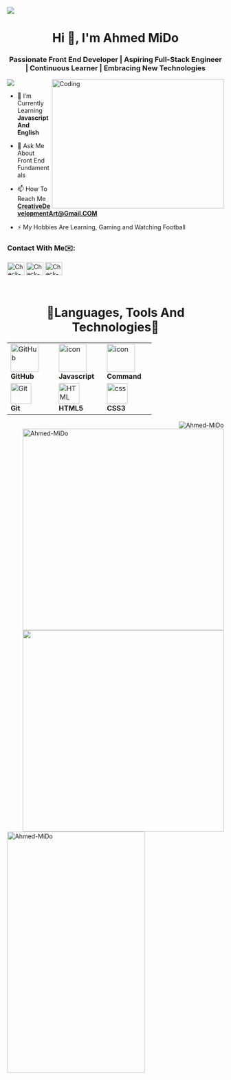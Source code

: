 <img src="https://i.imgur.com/c80IwQz.png"></img>
<h1 align="center">Hi 👋, I'm Ahmed MiDo</h1>
<h3 align="center">Passionate Front End Developer | Aspiring Full-Stack Engineer | Continuous Learner | Embracing New Technologies
</h3>
<img align="right" alt="Coding" width="400" height="300" src="https://getwallpapers.com/wallpaper/full/4/f/5/1263562-hd-code-wallpaper-1920x1080-for-samsung-galaxy.jpg">

![](https://visitcount.itsvg.in/api?id=AhmedMiDo&icon=0&color=4)

- 🧠 I’m Currently Learning **Javascript And English**

- 💬 Ask Me About Front End Fundamentals

- 📫 How To Reach Me **CreativeDevelopmentArt@Gmail.COM**

- ⚡ My Hobbies Are Learning, Gaming and Watching Football

<h3 align="left">Contact With Me✉️:</h3>
<p align="left">
<a href="#" target="blank"><img align="center" src="https://raw.githubusercontent.com/rahuldkjain/github-profile-readme-generator/master/src/images/icons/Social/facebook.svg" alt="Check-Github-Email" height="30" width="40" /></a>
<a href="https://www.linkedin.com/in/ahmed-mido" target="blank"><img align="center" src="https://raw.githubusercontent.com/rahuldkjain/github-profile-readme-generator/master/src/images/icons/Social/linked-in-alt.svg" alt="Check-Github-Email" height="30" width="40" /></a>
<a href="#" target="blank"><img align="center" src="https://raw.githubusercontent.com/rahuldkjain/github-profile-readme-generator/master/src/images/icons/Social/youtube.svg" alt="Check-Github-Email" height="30" width="40" /></a>
</p>
<br>
<div align="center">
  <h1>🚀Languages, Tools And Technologies🚀</h1>
  <table>
    <tr>
      <td width="96">
        <img src="https://techstack-generator.vercel.app/github-icon.svg" width="65" height="65" alt="GitHub" /> <br> 
        <b>GitHub</b>
      </td>
      <td width="96">
        <img src="https://techstack-generator.vercel.app/js-icon.svg" alt="icon" width="65" height="65" /> <br> 
        <b>Javascript</b>
      </td>
      <td width="96">
        <img src="https://i.imgur.com/WORpMbb.png" alt="icon" width="65" height="65" /> <br> 
        <b>Command</b>
      </td>
    </tr>
    <tr>
      <td width="96">
        <img src="https://skillicons.dev/icons?i=git" width="48" height="48" alt="Git" /> <br> 
        <b>Git</b>
      </td>
      <td width="96">
        <img src="https://skillicons.dev/icons?i=html" width="48" height="48" alt="HTML" /> <br> 
        <b>HTML5</b>
      </td>
      <td width="96">
        <img src="https://skillicons.dev/icons?i=css" width="48" height="48" alt="css" /> <br> 
        <b>CSS3</b>
      </td>
    </tr>
  </table>
</div>
<div>
  <img align="right" src="https://github-readme-stats.vercel.app/api?username=AhmedMiDo77&theme=radical&show_icons=true&hide_border=false&count_private=true" alt="Ahmed-MiDo" />
  <img align="right" width="468" src="https://github-readme-streak-stats.herokuapp.com/?user=AhmedMiDo77&theme=radical&hide_border=false" alt="Ahmed-MiDo" />
  <img align="right" width="468" src="https://github-readme-stats.vercel.app/api/top-langs/?username=AhmedMiDo77&theme=radical&show_icons=true&hide_border=false&layout=compact" />
</div>
<!-- You Can Use Align To Move It Vertically With Div Or By Breaking -->
<div>
  <img width="320" height="560" src="https://i.imgur.com/qMAA1SS.jpg" alt="Ahmed-MiDo"></img>
</div>
